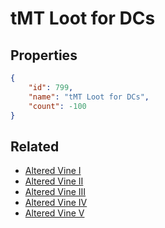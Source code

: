 # tMT Loot for DCs

<no description available>

## Properties

```json
{
    "id": 799,
    "name": "tMT Loot for DCs",
    "count": -100
}
```

## Related

- [Altered Vine I](../items/21796-altered-vine-i.md)
- [Altered Vine II](../items/21797-altered-vine-ii.md)
- [Altered Vine III](../items/21798-altered-vine-iii.md)
- [Altered Vine IV](../items/21799-altered-vine-iv.md)
- [Altered Vine V](../items/21800-altered-vine-v.md)

